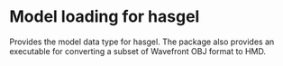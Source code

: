 # Model loading for hasgel

Provides the model data type for hasgel. The package also provides an
executable for converting a subset of Wavefront OBJ format to HMD.
